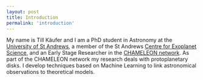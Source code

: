 ```yaml
---
layout: post
title: Introduction
permalink: 'introduction'
---
```

My name is Till Käufer and I am a PhD student in Astronomy at the [University of St&nbsp;Andrews](https://www.st-andrews.ac.uk/), a member of the St&nbsp;Andrews [Centre for Exoplanet Science](https://www.st-andrews.ac.uk/exoplanets/), and an Early Stage Researcher in the [CHAMELEON network](https://chameleon.wp.st-andrews.ac.uk/).
As part of the CHAMELEON network my research deals with protoplanetary disks. I develop techniques based on Machine Learning to link astronomical observations to theoretical models.


